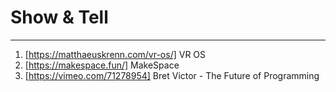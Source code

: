 # Show & Tell

---

1. [https://matthaeuskrenn.com/vr-os/] VR OS
2. [https://makespace.fun/] MakeSpace
3. [https://vimeo.com/71278954] Bret Victor - The Future of Programming
